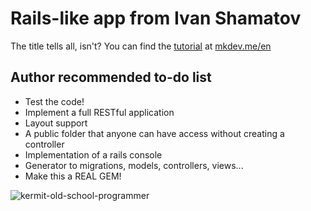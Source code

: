 # Rails-like app from Ivan Shamatov

The title tells all, isn't? You can find the [tutorial](https://mkdev.me/en/posts/how-to-write-an-mvc-framework-in-ruby) at [mkdev.me/en](https://mkdev.me/en)

## Author recommended to-do list

- Test the code!
- Implement a full RESTful application
- Layout support
- A public folder that anyone can have access without creating a controller
- Implementation of a rails console
- Generator to migrations, models, controllers, views...
- Make this a REAL GEM!

![kermit-old-school-programmer](https://media.giphy.com/media/XIqCQx02E1U9W/giphy.gif)
